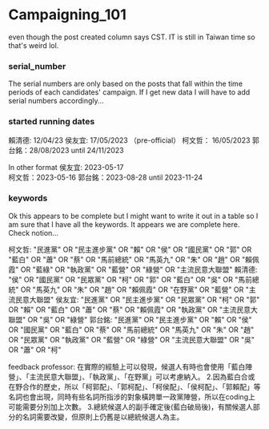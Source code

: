 # Campaigning_101

even though the post created column says CST. IT is still in Taiwan time so that's weird lol.

### serial_number
The serial numbers are only based on the posts that fall within the time periods of each candidates' campaign.
If I get new data I will have to add serial numbers accordingly...

### started running dates 
賴清德: 12/04/23
侯友宜: 17/05/2023 （pre-official）
柯文哲： 16/05/2023
郭台銘：28/08/2023 until 24/11/2023

In other format
侯友宜: 2023-05-17         
柯文哲：2023-05-16 
郭台銘：2023-08-28  until 2023-11-24 

### keywords
Ok this appears to be complete but I might want to write it out in a table so I am sure that I have all the keywords. It appears we are 
complete here. Check notion...

柯文哲:	    "民進黨" OR "民主進步黨" OR "賴" OR "侯" OR "國民黨" OR "郭" OR "藍白" OR "蕭" OR "蔡" OR "馬前總統" OR "馬英九" OR "朱" OR "趙" OR "賴佩霞" OR "藍綠" OR "執政黨" OR "藍營" OR "綠營" OR "主流民意大聯盟"
賴清德:		"侯" OR "國民黨" OR "民眾黨" OR "柯" OR "郭" OR "藍白" OR "吳"  OR "馬前總統" OR "馬英九" OR "朱" OR "趙" OR "賴佩霞" OR "在野黨" OR "藍營" OR "主流民意大聯盟"
侯友宜:		"民進黨" OR "民主進步黨" OR "民眾黨" OR "柯" OR "郭" OR "賴" OR "藍白" OR "蕭" OR "蔡" OR "賴佩霞" OR "執政黨" OR "主流民意大聯盟" OR "吳" OR "綠營"
郭台銘:		"民進黨" OR "民主進步黨" OR "賴" OR "侯" OR "國民黨" OR "藍白" OR "蔡"  OR "馬前總統" OR "馬英九" OR "朱" OR "趙" OR "民眾黨" OR "執政黨" OR "藍營" OR "綠營" OR "主流民意大聯盟" OR "吳" OR "蕭" OR "柯"

feedback professor: 在實際的經驗上可以發現，候選人有時也會使用「藍白陣營」、「主流民意大聯盟」、「執政黨」、「在野黨」可以考慮納入。
2.因為藍白合或在野合作的歷史，所以「柯郭配」、「郭柯配」、「柯侯配」、「侯柯配」、「郭賴配」等名詞也會出現，同時有些名詞所指涉的對象橫跨單一政黨陣營，所以在coding上可能需要分別加上次數。
3.總統候選人的副手確定後(藍白破局後)，有關候選人部分的名詞需要改變，但原則上仍舊是以總統候選人為主。



